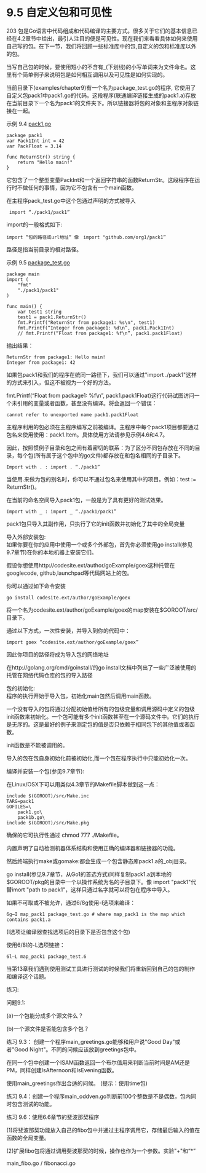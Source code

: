 # 9.5 自定义包和可见性

203
包是Go语言中代码组成和代码编译的主要方式。很多关于它们的基本信息已经在4.2章节中给出，最引人注目的便是可见性。现在我们来看看具体如何来使用自己写的包。在下一节，我们将回顾一些标准库中的包,自定义的包和标准库以外的包。

当写自己包的时候，要使用短小的不含有_(下划线)的小写单词来为文件命名。这里有个简单例子来说明包是如何相互调用以及可见性是如何实现的。

当前目录下(examples/chapter9)有一个名为package_test.go的程序, 它使用了自定义包pack1中pack1.go的代码。这段程序(联通编译链接生成的pack1.a)存放在当前目录下一个名为pack1的文件夹下。所以链接器将包的对象和主程序对象链接在一起。

示例 9.4 [pack1.go](examples/chapter_9/pack1.go)

    package pack1
    var Pack1Int int = 42
    var PackFloat = 3.14

    func ReturnStr() string {
    	return "Hello main!"
    }

它包含了一个整型变量PackInt和一个返回字符串的函数ReturnStr。这段程序在运行时不做任何的事情，因为它不包含有一个main函数。

在主程序pack_test.go中这个包通过声明的方式被导入

	 import “./pack1/pack1”import的一般格式如下:
	import “包的路径或url地址“ 像　import "github.com/org1/pack1”

路径是指当前目录的相对路径。

示例 9.5 [package_test.go](examples/chapter_9/package_test.go)

	package main
	import (
		"fmt"
		"./pack1/pack1"
	)

	func main() {
		var test1 string
		test1 = pack1.ReturnStr()
		fmt.Printf("ReturnStr from package1: %s\n", test1)
		fmt.Printf(“Integer from package1: %d\n”, pack1.Pack1Int)		// fmt.Printf(“Float from package1: %f\n”, pack1.pack1Float)

输出结果：
	ReturnStr from package1: Hello main!	Integer from package1: 42

如果包pack1和我们的程序在统同一路径下，我们可以通过"import ./pack1"这样的方式来引入，但这不被视为一个好的方法。
fmt.Printf(“Float from package1: %f\n”, pack1.pack1Float)这行代码试图访问一个未引用的变量或者函数，甚至没有编译。将会返回一个错误：
	cannot refer to unexported name pack1.pack1Float

主程序利用的包必须在主程序编写之前被编译。主程序中每个pack1项目都要通过包名来使用使用：pack1.Item。具体使用方法请参见示例4.6和4.7。

因此，按照惯例子目录和包之间有着密切的联系：为了区分不同包存放在不同的目录，每个包(所有属于这个包中的go文件)都存放在和包名相同的子目录下。

	Import with . : import . “./pack1”

当使用.来做为包的别名时，你可以不通过包名来使用其中的项目。例如：test := ReturnStr()。

在当前的命名空间导入pack1包，一般是为了具有更好的测试效果。

	Import with _ : import _ “./pack1/pack1”

pack1包只导入其副作用，只执行了它的init函数并初始化了其中的全局变量

导入外部安装包:  
如果你要在你的应用中使用一个或多个外部包，首先你必须使用go install(参见9.7章节)在你的本地机器上安装它们。

假设你想使用http://codesite.ext/author/goExample/goex这种托管在googlecode,  github,launchpad等代码网站上的包。

你可以通过如下命令安装  

	go install codesite.ext/author/goExample/goex

将一个名为codesite.ext/author/goExample/goex的map安装在$GOROOT/src/目录下。

通过以下方式，一次性安装，并导入到你的代码中：

	import goex “codesite.ext/author/goExample/goex”

因此你项目的路径将成为导入包的网络地址

在http://golang.org/cmd/goinstall/的go install文档中列出了一些广泛被使用的托管在网络代码仓库的包的导入路径

包的初始化:  
程序的执行开始于导入包，初始化main包然后调用main函数。

一个没有导入的包将通过分配初始值给所有的包级变量和调用源码中定义的包级init函数来初始化。一个包可能有多个init函数甚至在一个源码文件中。它们的执行是无序的。这是最好的例子来测定包的值是否只依赖于相同包下的其他值或者函数。

init函数是不能被调用的。

导入的包在包自身初始化前被初始化,而一个包在程序执行中只能初始化一次。

编译并安装一个包(参见9.7章节):

在Linux/OSX下可以用类似4.3章节的Makefile脚本做到这一点：

	include $(GOROOT)/src/Make.inc	TARG=pack1	GOFILES=\	 	pack1.go\	 	pack1b.go\	include $(GOROOT)/src/Make.pkg
确保的它可执行性通过 chmod 777 ./Makefile。

内置声明了自动检测机器体系结构和使用正确的编译器和链接器的功能。

然后终端执行make或gomake:都会生成一个包含静态库pack1.a的_obj目录。

go install(参见9.7章节，从Go1的首选方式)同样复制pack1.a到本地的$GOROOT/pkg的目录中一个以操作系统为名的子目录下。像 import "pack1"代替imort "path to pack1"，这样只通过名字就可以将包在程序中导入。

如果不可取或不被允许，通过6/8g使用-I选项来编译：

	6g—I map_pack1 package_test.go # where map_pack1 is the map which contains pack1.a(I选项让编译器查找选项后的目录下是否包含这个包)
使用6/8l的-L选项链接：
	6l—L map_pack1 package_test.6

当第13章我们遇到使用测试工具进行测试的时候我们将重新回到自己的包的制作和编译这个话题。

练习:

问题9.1:

(a)一个包能分成多个源文件么？

(b)一个源文件是否能包含多个包？

练习 9.3：
创建一个程序main_greetings.go能够和用户说"Good Day"或者"Good Night"。不同的问候应该放到greetings包中。

在同一个包中创建一个ISAM函数返回一个布尔值用来判断当前时间是AM还是PM，同样创建IsAfternoon和IsEvening函数。

使用main_greetings作出合适的问候。
(提示：使用time包)

练习	9.4：创建一个程序main_oddven.go判断前100个整数是不是偶数，包内同时包含测试的功能。

练习 9.6：使用6.6章节的斐波那契程序

(1)将斐波那契功能放入自己的fibo包中并通过主程序调用它，存储最后输入的值在函数的全局变量。

(2)扩展fibo包将通过调用斐波那契的时候，操作也作为一个参数。实验"+"和“*”

main_fibo.go / fibonacci.go
